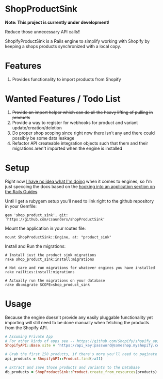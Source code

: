 # ShopProductSink

**Note: This project is currently under development!**

Reduce those unnecessary API calls!!

ShopifyProductSink is a Rails engine to simplify working with
Shopify by keeping a shops products synchronized with a local copy.

# Features

1. Provides functionality to import products from Shopify

# Wanted Features / Todo List

1. ~~Provide an import helper which can do all the heavy lifting of pulling in products~~
2. Provide a way to register for webhooks for product and variant update/creation/deletion
3. Do proper shop scoping since right now there isn't any and there could possibly be some data leakage
4. Refactor API createable integration objects such that them and their migrations aren't imported when the engine is installed

# Setup

Right now [I have no idea what I'm doing](https://i.chzbgr.com/maxW500/5836571648/hD263FFD6/) when it comes to engines,
so I'm just speccing the docs based on the [hooking into an application section on the Rails Guides](http://edgeguides.rubyonrails.org/engines.html#hooking-into-an-application)

Until I get a rubygem setup you'll need to link right to the github repository in your
Gemfile:

```
gem 'shop_product_sink', git: 'https://github.com/csaunders/shopProductSink'
```

Mount the application in your routes file:

```
mount ShopProductSink::Engine, at: "product_sink"
```

Install and Run the migrations:

```
# Install just the product sink migrations
rake shop_product_sink:install:migrations

# Not care and run migrations for whatever engines you have installed
rake railties:install:migrations

# Actually run the migrations on your database
rake db:migrate SCOPE=shop_product_sink
```

# Usage

Because the engine doesn't provide any easily pluggable functionality yet importing will
still need to be done manually when fetching the products from the Shopify API.

```ruby
# Assuming Private App
# For other kinds of apps see -- https://github.com/Shopify/shopify_api
ShopifyAPI::Base.site = "https://api_key:password@someshop.myshopify.com/admin"

# Grab the first 250 products, if there's more you'll need to paginate
api_products = ShopifyAPI::Product.find(:all)

# Extract and save those products and variants to the Database
db_products = ShopProductSink::Product.create_from_resources(products)
```
